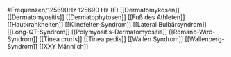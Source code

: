 #Frequenzen/125690Hz
125690 Hz (E)
[[Dermatomykosen]]
[[Dermatomyositis]]
[[Dermatophytosen]]
[[Fuß des Athleten]]
[[Hautkrankheiten]]
[[Klinefelter-Syndrom]]
[[Lateral Bulbärsyndrom]]
[[Long-QT-Syndrom]]
[[Polymyositis-Dermatomyositis]]
[[Romano-Wird-Syndrom]]
[[Tinea cruris]]
[[Tinea pedis]]
[[Wallen Syndrom]]
[[Wallenberg-Syndrom]]
[[XXY Männlich]]
